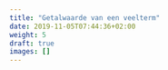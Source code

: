 ```yaml
---
title: "Getalwaarde van een veelterm"
date: 2019-11-05T07:44:36+02:00
weight: 5
draft: true
images: []
---
```


